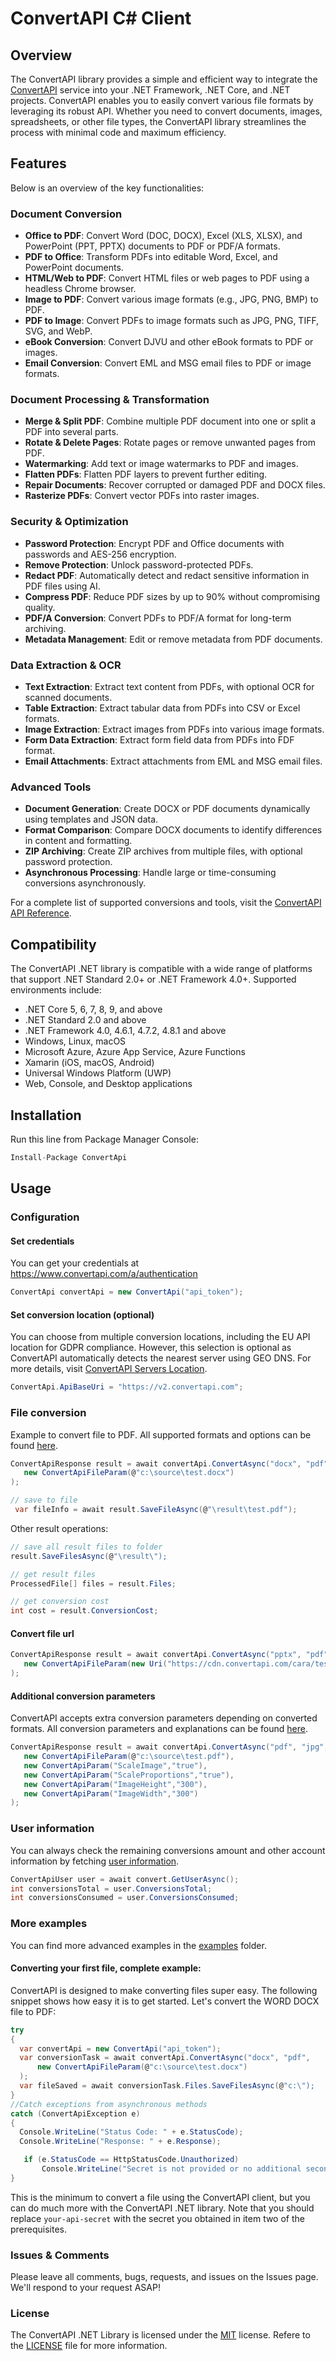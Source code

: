 # ConvertAPI C# Client
## Overview

The ConvertAPI library provides a simple and efficient way to integrate the [ConvertAPI](https://www.convertapi.com) service into your .NET Framework, .NET Core, and .NET projects. ConvertAPI enables you to easily convert various file formats by leveraging its robust API. Whether you need to convert documents, images, spreadsheets, or other file types, the ConvertAPI library streamlines the process with minimal code and maximum efficiency.

## Features

Below is an overview of the key functionalities:

### Document Conversion

* **Office to PDF**: Convert Word (DOC, DOCX), Excel (XLS, XLSX), and PowerPoint (PPT, PPTX) documents to PDF or PDF/A formats.
* **PDF to Office**: Transform PDFs into editable Word, Excel, and PowerPoint documents.
* **HTML/Web to PDF**: Convert HTML files or web pages to PDF using a headless Chrome browser.
* **Image to PDF**: Convert various image formats (e.g., JPG, PNG, BMP) to PDF.
* **PDF to Image**: Convert PDFs to image formats such as JPG, PNG, TIFF, SVG, and WebP.
* **eBook Conversion**: Convert DJVU and other eBook formats to PDF or images.
* **Email Conversion**: Convert EML and MSG email files to PDF or image formats.

### Document Processing & Transformation

* **Merge & Split PDF**: Combine multiple PDF document into one or split a PDF into several parts.
* **Rotate & Delete Pages**: Rotate pages or remove unwanted pages from PDF.
* **Watermarking**: Add text or image watermarks to PDF and images.
* **Flatten PDFs**: Flatten PDF layers to prevent further editing.
* **Repair Documents**: Recover corrupted or damaged PDF and DOCX files.
* **Rasterize PDFs**: Convert vector PDFs into raster images.

### Security & Optimization

* **Password Protection**: Encrypt PDF and Office documents with passwords and AES-256 encryption.
* **Remove Protection**: Unlock password-protected PDFs.
* **Redact PDF**: Automatically detect and redact sensitive information in PDF files using AI.
* **Compress PDF**: Reduce PDF sizes by up to 90% without compromising quality.
* **PDF/A Conversion**: Convert PDFs to PDF/A format for long-term archiving.
* **Metadata Management**: Edit or remove metadata from PDF documents.

### Data Extraction & OCR

* **Text Extraction**: Extract text content from PDFs, with optional OCR for scanned documents.
* **Table Extraction**: Extract tabular data from PDFs into CSV or Excel formats.
* **Image Extraction**: Extract images from PDFs into various image formats.
* **Form Data Extraction**: Extract form field data from PDFs into FDF format.
* **Email Attachments**: Extract attachments from EML and MSG email files.

### Advanced Tools

* **Document Generation**: Create DOCX or PDF documents dynamically using templates and JSON data.
* **Format Comparison**: Compare DOCX documents to identify differences in content and formatting.
* **ZIP Archiving**: Create ZIP archives from multiple files, with optional password protection.
* **Asynchronous Processing**: Handle large or time-consuming conversions asynchronously.

For a complete list of supported conversions and tools, visit the [ConvertAPI API Reference](https://www.convertapi.com/api).

## Compatibility
The ConvertAPI .NET library is compatible with a wide range of platforms that support .NET Standard 2.0+ or .NET Framework 4.0+. Supported environments include:

- .NET Core 5, 6, 7, 8, 9, and above
- .NET Standard 2.0 and above
- .NET Framework 4.0, 4.6.1, 4.7.2, 4.8.1 and above
- Windows, Linux, macOS
- Microsoft Azure, Azure App Service, Azure Functions
- Xamarin (iOS, macOS, Android)
- Universal Windows Platform (UWP)
- Web, Console, and Desktop applications

## Installation

Run this line from Package Manager Console:

```csharp
Install-Package ConvertApi
```

## Usage

### Configuration

#### Set credentials

You can get your credentials at https://www.convertapi.com/a/authentication

```csharp
ConvertApi convertApi = new ConvertApi("api_token");
```

#### Set conversion location (optional)

You can choose from multiple conversion locations, including the EU API location for GDPR compliance. However, this selection is optional as ConvertAPI automatically detects the nearest server using GEO DNS. For more details, visit [ConvertAPI Servers Location](https://www.convertapi.com/doc/servers-location).

```csharp
ConvertApi.ApiBaseUri = "https://v2.convertapi.com";
```

### File conversion

Example to convert file to PDF. All supported formats and options can be found 
[here](https://www.convertapi.com/api).

```csharp
ConvertApiResponse result = await convertApi.ConvertAsync("docx", "pdf",
   new ConvertApiFileParam(@"c:\source\test.docx")   
);

// save to file
 var fileInfo = await result.SaveFileAsync(@"\result\test.pdf");
```

Other result operations:

```csharp
// save all result files to folder
result.SaveFilesAsync(@"\result\");

// get result files
ProcessedFile[] files = result.Files;

// get conversion cost
int cost = result.ConversionCost; 
```

#### Convert file url

```csharp
ConvertApiResponse result = await convertApi.ConvertAsync("pptx", "pdf",
   new ConvertApiFileParam(new Uri("https://cdn.convertapi.com/cara/testfiles/presentation.pptx"))
);
```

#### Additional conversion parameters

ConvertAPI accepts extra conversion parameters depending on converted formats. All conversion 
parameters and explanations can be found [here](https://www.convertapi.com/conversions).

```csharp
ConvertApiResponse result = await convertApi.ConvertAsync("pdf", "jpg",
   new ConvertApiFileParam(@"c:\source\test.pdf"),
   new ConvertApiParam("ScaleImage","true"),
   new ConvertApiParam("ScaleProportions","true"),
   new ConvertApiParam("ImageHeight","300"),
   new ConvertApiParam("ImageWidth","300")
);
```

### User information

You can always check the remaining conversions amount and other account information by fetching [user information](https://www.convertapi.com/doc/user).

```csharp
ConvertApiUser user = await convert.GetUserAsync();
int conversionsTotal = user.ConversionsTotal;
int conversionsConsumed = user.ConversionsConsumed;
```

### More examples

You can find more advanced examples in the [examples](https://github.com/ConvertAPI/convertapi-dotnet/tree/master/Examples) folder.

#### Converting your first file, complete example:

ConvertAPI is designed to make converting files super easy. The following snippet shows how easy it is to get started. Let's convert the WORD DOCX file to PDF:

```csharp
try
{
  var convertApi = new ConvertApi("api_token");  
  var conversionTask = await convertApi.ConvertAsync("docx", "pdf", 
      new ConvertApiFileParam(@"c:\source\test.docx")
  );
  var fileSaved = await conversionTask.Files.SaveFilesAsync(@"c:\");
}
//Catch exceptions from asynchronous methods
catch (ConvertApiException e)
{
  Console.WriteLine("Status Code: " + e.StatusCode);
  Console.WriteLine("Response: " + e.Response);

   if (e.StatusCode == HttpStatusCode.Unauthorized)
       Console.WriteLine("Secret is not provided or no additional seconds left in the account to proceed conversion. More information https://www.convertapi.com/a");
}
```

This is the minimum to convert a file using the ConvertAPI client, but you can do much more with the ConvertAPI .NET library. Note that you should replace `your-api-secret` with the secret you obtained in item two of the prerequisites.

### Issues &amp; Comments
Please leave all comments, bugs, requests, and issues on the Issues page. We'll respond to your request ASAP!

### License
The ConvertAPI .NET Library is licensed under the [MIT](http://www.opensource.org/licenses/mit-license.php "Read more about the MIT license form") license. Refere to the [LICENSE](https://github.com/ConvertAPI/convertapi-dotnet/blob/master/LICENSE) file for more information.

